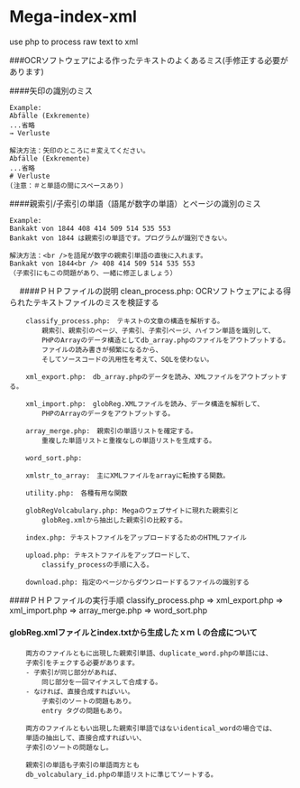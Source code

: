 Mega-index-xml
==============

use php to process raw text to xml

###OCRソフトウェアによる作ったテキストのよくあるミス(手修正する必要があります)

####矢印の識別のミス

    Example:
    Abfälle (Exkremente)
    ...省略
    → Verluste
     
    解決方法：矢印のところに＃変えてください。
    Abfälle (Exkremente)
    ...省略
    # Verluste
    (注意：＃と単語の間にスペースあり)
    
####親索引/子索引の単語（語尾が数字の単語）とページの識別のミス   

    Example:
    Bankakt von 1844 408 414 509 514 535 553
    Bankakt von 1844 は親索引の単語です。プログラムが識別できない。
    
    解決方法：<br />を語尾が数字の親索引単語の直後に入れます。
    Bankakt von 1844<br /> 408 414 509 514 535 553
    （子索引にもこの問題があり、一緒に修正しましょう）
 　
####ＰＨＰファイルの説明
        clean_process.php: OCRソフトウェアによる得られたテキストファイルのミスを検証する

        classify_process.php:　テキストの文章の構造を解析する。
            親索引、親索引のページ、子索引、子索引ページ、ハイフン単語を識別して、
            PHPのArrayのデータ構造としてdb_array.phpのファイルをアウトプットする。
            ファイルの読み書きが頻繁になるから、
            そしてソースコードの汎用性を考えて、SQLを使わない。

        xml_export.php:　db_array.phpのデータを読み、XMLファイルをアウトプットする。

        xml_import.php:　globReg.XMLファイルを読み、データ構造を解析して、
            PHPのArrayのデータをアウトプットする。

        array_merge.php:　親索引の単語リストを確定する。
            重複した単語リストと重複なしの単語リストを生成する。

        word_sort.php:　

        xmlstr_to_array:　主にXMLファイルをarrayに転換する関数。

        utility.php:　各種有用な関数

        globRegVolcabulary.php: Megaのウェブサイトに現れた親索引と
            globReg.xmlから抽出した親索引の比較する。

        index.php: テキストファイルをアップロードするためのHTMLファイル

        upload.php: テキストファイルをアップロードして、
            classify_processの手順に入る。
            
        download.php: 指定のページからダウンロードするファイルの識別する



####ＰＨＰファイルの実行手順
	classify_process.php =>
	xml_export.php =>
	xml_import.php =>
	array_merge.php =>
	word_sort.php


#### globReg.xmlファイルとindex.txtから生成したｘｍｌの合成について
        両方のファイルともに出現した親索引単語、duplicate_word.phpの単語には、
        子索引をチェクする必要があります。
        - 子索引が同じ部分があれば、
            同じ部分を一回マイナスして合成する。
        - なければ、直接合成すればいい。
            子索引のソートの問題もあり。
            entry タグの問題もあり。

        両方のファイルともい出現した親索引単語ではないidentical_wordの場合では、
        単語の抽出して、直接合成すればいい、
        子索引のソートの問題なし。

        親索引の単語も子索引の単語両方とも
        db_volcabulary_id.phpの単語リストに準じてソートする。
